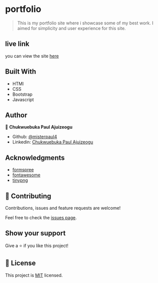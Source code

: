 # portfolio
>This is my portfolio site where i showcase some of my best work. I aimed for simplicity and user experience for this site.

## live link
you can view the site [here](https://misterpaul4.github.io/portfolio/)

## Built With
- HTMl
- CSS
- Bootstrap
- Javascript

## Author

👤 **Chukwuebuka Paul Ajuizeogu**
- Github: [@misterpaul4](https://github.com/misterpaul4)
- Linkedin: [Chukwuebuka Paul Ajuizeogu](https://www.linkedin.com/in/chukwuebuka-paul-ajuizeogu/)

## Acknowledgments

- [formspree](https://formspree.io/)
- [fontawesome](https://fontawesome.com/)
- [tinypng](https://tinypng.com/)


## 🤝 Contributing

Contributions, issues and feature requests are welcome!

Feel free to check the [issues page](issues/).

## Show your support

Give a ⭐️ if you like this project!

## 📝 License

This project is [MIT](lic.url) licensed.
